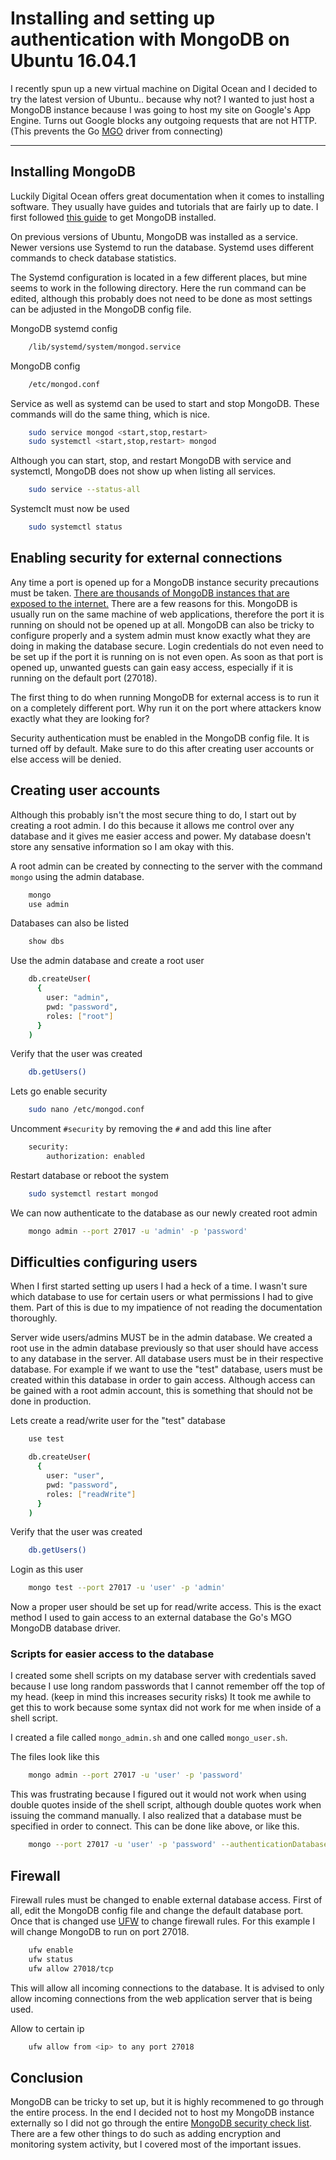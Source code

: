 # Installing and setting up authentication with MongoDB on Ubuntu 16.04.1

I recently spun up a new virtual machine on Digital Ocean and I decided to try the latest version
of Ubuntu.. because why not? I wanted to just host a MongoDB instance because I was going to host my site on Google's App Engine.
Turns out Google blocks any outgoing requests that are not HTTP.
(This prevents the Go [MGO](https://godoc.org/gopkg.in/mgo.v2) driver from connecting)

---

## Installing MongoDB

Luckily Digital Ocean offers great documentation when it comes to installing software. They usually have guides
and tutorials that are fairly up to date. I first followed [this guide](https://www.digitalocean.com/community/tutorials/how-to-install-mongodb-on-ubuntu-16-04)
to get MongoDB installed.

On previous versions of Ubuntu, MongoDB was installed as a service. Newer versions use Systemd to run the database.
Systemd uses different commands to check database statistics.

The Systemd configuration is located in a few different places, but mine seems to work in the following directory.
Here the run command can be edited, although this probably does not need to be done
as most settings can be adjusted in the MongoDB config file.

MongoDB systemd config

```bash
    /lib/systemd/system/mongod.service
```

MongoDB config

```bash
    /etc/mongod.conf
```

Service as well as systemd can be used to start and stop MongoDB.
These commands will do the same thing, which is nice.

```bash
    sudo service mongod <start,stop,restart>
    sudo systemctl <start,stop,restart> mongod
```

Although you can start, stop, and restart MongoDB with service and systemctl,
MongoDB does not show up when listing all services.

```bash
    sudo service --status-all
```

Systemclt must now be used

```bash
    sudo systemctl status
```

## Enabling security for external connections

Any time a port is opened up for a MongoDB instance security precautions must be taken.
[There are thousands of MongoDB instances that are exposed to the internet.](http://www.securityweek.com/thousands-mongodb-databases-found-exposed-internet)
There are a few reasons for this. MongoDB is usually run on the same machine of web applications,
therefore the port it is running on should not be opened up at all. MongoDB can also be tricky to configure properly
and a system admin must know exactly what they are doing in making the database secure. Login credentials do not
even need to be set up if the port it is running on is not even open. As soon as that port is opened up,
unwanted guests can gain easy access, especially if it is running on the default port (27018).

The first thing to do when running MongoDB for external access is to run it on a completely different port.
Why run it on the port where attackers know exactly what they are looking for?

Security authentication must be enabled in the MongoDB config file. It is turned off by default.
Make sure to do this after creating user accounts or else access will be denied.

## Creating user accounts

Although this probably isn't the most secure thing to do, I start out by creating a root admin.
I do this because it allows me control over any database and it gives me easier access and power.
My database doesn't store any sensative information so I am okay with this.

A root admin can be created by connecting to the server with the command `mongo` using the admin database.

```bash
    mongo
    use admin
```

Databases can also be listed

```bash
    show dbs
```

Use the admin database and create a root user

```bash
    db.createUser(
      {
        user: "admin",
        pwd: "password",
        roles: ["root"]
      }
    )
```

Verify that the user was created

```bash
    db.getUsers()
```

Lets go enable security

```bash
    sudo nano /etc/mongod.conf
```

Uncomment `#security` by removing the `#` and add this line after

```bash
    security:
        authorization: enabled
```

Restart database or reboot the system

```bash
    sudo systemctl restart mongod
```

We can now authenticate to the database as our newly created root admin

```bash
    mongo admin --port 27017 -u 'admin' -p 'password'
```

## Difficulties configuring users

When I first started setting up users I had a heck of a time. I wasn't sure which database to use for certain
users or what permissions I had to give them. Part of this is due to my impatience of not reading the
documentation thoroughly.

Server wide users/admins MUST be in the admin database. We created a root use in the admin database
previously so that user should have access to any database in the server. All database users must be in
their respective database. For example if we want to use the "test" database, users must be created
within this database in order to gain access. Although access can be gained with a root admin account,
this is something that should not be done in production.

Lets create a read/write user for the "test" database

```bash
    use test

    db.createUser(
      {
        user: "user",
        pwd: "password",
        roles: ["readWrite"]
      }
    )
```

Verify that the user was created

```bash
    db.getUsers()
```

Login as this user

```bash
    mongo test --port 27017 -u 'user' -p 'admin'
```

Now a proper user should be set up for read/write access. This is the exact method I used to
gain access to an external database the Go's MGO MongoDB database driver.

### Scripts for easier access to the database

I created some shell scripts on my database server with credentials saved because I use long random passwords
that I cannot remember off the top of my head. (keep in mind this increases security risks)
It took me awhile to get this to work because some syntax did not work for me when inside of a shell script.

I created a file called `mongo_admin.sh` and one called `mongo_user.sh`.

The files look like this

```bash
    mongo admin --port 27017 -u 'user' -p 'password'
```

This was frustrating because I figured out it would not work when using double quotes
inside of the shell script, although double quotes work when issuing the command manually.
I also realized that a database must be specified in order to connect. This can be done
like above, or like this.

```bash
    mongo --port 27017 -u 'user' -p 'password' --authenticationDatabase admin
```

## Firewall

Firewall rules must be changed to enable external database access. First of all, edit the MongoDB config
file and change the default database port. Once that is changed use [UFW](https://help.ubuntu.com/community/UFW)
to change firewall rules. For this example I will change MongoDB to run on port 27018.

```bash
    ufw enable
    ufw status
    ufw allow 27018/tcp
```

This will allow all incoming connections to the database. It is advised to only allow
incoming connections from the web application server that is being used.

Allow to certain ip

```bash
    ufw allow from <ip> to any port 27018
```

## Conclusion

MongoDB can be tricky to set up, but it is highly recommened to go through the entire process.
In the end I decided not to host my MongoDB instance externally so I did not go through
the entire [MongoDB security check list](https://docs.mongodb.com/v2.6/administration/security-checklist/#audit-system-activity).
There are a few other things to do such as adding encryption and monitoring system activity, but
I covered most of the important issues.

